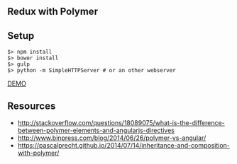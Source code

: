 ## Redux with Polymer

## Setup

    $> npm install
    $> bower install
    $> gulp
    $> python -m SimpleHTTPServer # or an other webserver


[DEMO](http://scaljeri.github.io/polymer-redux/?q=polymer)

## Resources
  * http://stackoverflow.com/questions/18089075/what-is-the-difference-between-polymer-elements-and-angularjs-directives
  * http://www.binpress.com/blog/2014/06/26/polymer-vs-angular/
  * https://pascalprecht.github.io/2014/07/14/inheritance-and-composition-with-polymer/
